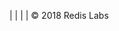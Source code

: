 ---
---
<a href="https://twitter.com/redislabs" target="_blank" class="social-twitter"><i class="fa fa-twitter"></i></a> | <a href="https://www.linkedin.com/company/redis-labs-inc/" target="_blank" class="social-linkedin">  <i class="fa fa-linkedin"></i></a> | <a href="https://github.com/RedisLabs/" target="_blank" class="social-github"><i class="fa fa-github"></i></a> | <a href="https://www.youtube.com/channel/UCD78lHSwYqMlyetR0_P4Vig" target="_blank" class="social-youtube"><i class="fa fa-youtube"></i></a> | © 2018 Redis Labs